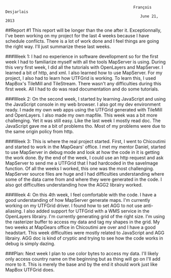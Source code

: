                                                                                                                             
                                                            François Desjarlais                                                     
                                                               June 21, 2013 
##Report #1
This report will be longer than the one after it. Exceptionnally, I've been working on my project for the last 4 weeks because I have schedule conflicts. There is a lot of work done and I feel things are going the right way. I'll just summarize these last weeks.

###Week 1:
I had no experience in software devellopment so for the first week I had to familiarize myself with all the tools MapServer is using. During this very first week, I did all the tutorials with OpenLayers and MapServer. I learned a bit of http, and xml. I also learned how to use MapServer. For my project, I also had to learn how UTFGrid is working. To learn this, I used MapBox's TileMill and TileStream. There wasn't any difficulties during this first week. All I had to do was read documentation and do some tutorials.

###Week 2:
On the second week, I started by learning JavaScript and using the JavaScript console in my web browser. I also got my dev environment ready. I made my own web apps using the UTFGrid generated with TileMill and OpenLayers. I also made my own mapfile. This week was a bit more challenging. Yet it was still easy. Like the last week I mostly read doc. The JavaScript gave me a bit of problems tho. Most of my problems were due to the same origin policy from http.

###Week 3:
This is where the real project started. First, I went to Chicoutimi and started to work in the MapGears' office. I met my mentor Daniel, started to use MapServer in debug mode and look at how the code in it is getting the work done. By the end of the week, I could use an http request and ask MapServer to send me a UTFGrid that I had hardcoded in the saveImage function. Of all the weeks I worked, this one was the most challenging. MapServer source files are huge and I had difficulties understanding where some of the data came from and where they were generated in the code. I also got difficulties understanding how the AGG2 librairy worked.

###Week 4:
On this 4th week, I feel comfortable with the code. I have a good understanding of how MapServer generate maps. I'm currently working on my UTFGrid driver. I found how to set AGG to not use anti-aliasing. I also added support for UTFGrid with a WMS service in the OpenLayers librairy. I'm currently generating grid of the right size. I'm using the rasterizer buffer to access my data and tag my shapes in the grid. My two weeks at MapGears office in Chicoutimi are over and I have a good headstart. This week difficulties were mostly related to JavaScript and AGG librairy. AGG doc is kind of cryptic and trying to see how the code works in debug is simply dazing.

###Plan:
Next week I plan to use color bytes to access my data. I'll likely only access country name on the beginning but as thing will go on I'll add more to it. This is merely the base and by the end it should work just like MapBox UTFGrid does.
